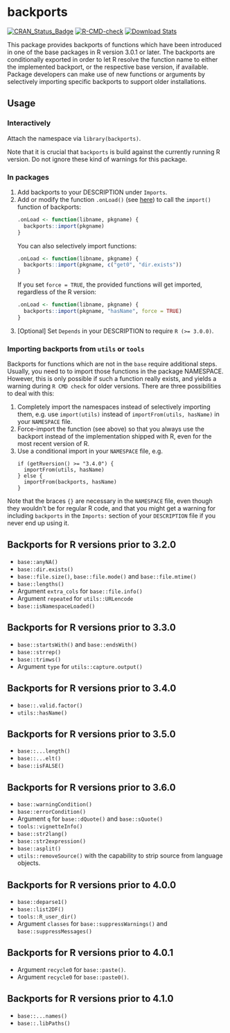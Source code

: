 # backports

[![CRAN_Status_Badge](https://www.r-pkg.org/badges/version/backports)](https://cran.r-project.org/package=backports)
[![R-CMD-check](https://github.com/r-lib/backports/workflows/R-CMD-check/badge.svg)](https://github.com/r-lib/backports/actions)
[![Download Stats](http://cranlogs.r-pkg.org/badges/backports)](https://cran.r-project.org/package=backports)

This package provides backports of functions which have been introduced in one of the base packages in R version 3.0.1 or later.
The backports are conditionally exported in order to let R resolve the function name to either the implemented backport, or the respective base version, if available.
Package developers can make use of new functions or arguments by selectively importing specific backports to support older installations.

## Usage

### Interactively

Attach the namespace via `library(backports)`.

Note that it is crucial that `backports` is build against the currently running R version.
Do not ignore these kind of warnings for this package.

### In packages
1. Add backports to your DESCRIPTION under `Imports`.
2. Add or modify the function `.onLoad()` (see [here](https://stat.ethz.ch/R-manual/R-devel/library/base/html/ns-hooks.html)) to call the `import()` function of backports:
   ```r
   .onLoad <- function(libname, pkgname) {
     backports::import(pkgname)
   }
   ```
   You can also selectively import functions:
   ```r
   .onLoad <- function(libname, pkgname) {
     backports::import(pkgname, c("get0", "dir.exists"))
   }
   ```
   If you set `force = TRUE`, the provided functions will get imported, regardless of the R version:
   ```r
   .onLoad <- function(libname, pkgname) {
     backports::import(pkgname, "hasName", force = TRUE)
   }
   ```
3. [Optional] Set `Depends` in your DESCRIPTION to require `R (>= 3.0.0)`.

### Importing backports from `utils` or `tools`

Backports for functions which are not in the `base` require additional steps.
Usually, you need to to import those functions in the package NAMESPACE.
However, this is only possible if such a function really exists, and yields a warning during `R CMD check` for older versions.
There are three possibilities to deal with this:

1. Completely import the namespaces instead of selectively importing them, e.g. use `import(utils)` instead of `importFrom(utils, hasName)` in your `NAMESPACE` file.
2. Force-import the function (see above) so that you always use the backport instead of the implementation shipped with R, even for the most recent version of R.
3. Use a conditional import in your `NAMESPACE` file, e.g.
   ```
   if (getRversion() >= "3.4.0") {
     importFrom(utils, hasName)
   } else {
     importFrom(backports, hasName)
   }
   ```
Note that the braces `{}` are necessary in the
`NAMESPACE` file, even though they wouldn't be for regular R code, and that you might get a warning
for including `backports` in the `Imports:` section of your `DESCRIPTION` file if you never end up using it.


## Backports for R versions prior to 3.2.0

* `base::anyNA()`
* `base::dir.exists()`
* `base::file.size()`, `base::file.mode()` and `base::file.mtime()`
* `base::lengths()`
* Argument `extra_cols` for `base::file.info()`
* Argument `repeated` for `utils::URLencode`
* `base::isNamespaceLoaded()`

## Backports for R versions prior to 3.3.0

* `base::startsWith()` and `base::endsWith()`
* `base::strrep()`
* `base::trimws()`
* Argument `type` for `utils::capture.output()`

## Backports for R versions prior to 3.4.0

* `base::.valid.factor()`
* `utils::hasName()`

## Backports for R versions prior to 3.5.0

* `base::...length()`
* `base::...elt()`
* `base::isFALSE()`

## Backports for R versions prior to 3.6.0

* `base::warningCondition()`
* `base::errorCondition()`
* Argument `q` for `base::dQuote()` and `base::sQuote()`
* `tools::vignetteInfo()`
* `base::str2lang()`
* `base::str2expression()`
* `base::asplit()`
* `utils::removeSource()` with the capability to strip source from language objects.

## Backports for R versions prior to 4.0.0

* `base::deparse1()`
* `base::list2DF()`
* `tools::R_user_dir()`
* Argument `classes` for `base::suppressWarnings()` and `base::suppressMessages()`

## Backports for R versions prior to 4.0.1
* Argument `recycle0` for `base::paste()`.
* Argument `recycle0` for `base::paste0()`.

## Backports for R versions prior to 4.1.0
* `base::...names()`
* `base::.libPaths()`
